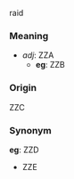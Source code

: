 raid
### Meaning
+ _adj_: ZZA
    + __eg__: ZZB

### Origin

ZZC

### Synonym

__eg__: ZZD

+ ZZE



